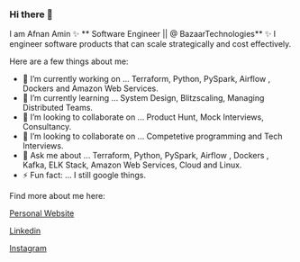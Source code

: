 ### Hi there 👋

I am Afnan Amin ✨ ** Software Engineer || @ BazaarTechnologies** ✨ I engineer software products that can scale strategically and cost effectively.

Here are a few things about me:

- 🔭 I’m currently working on ... Terraform, Python, PySpark, Airflow , Dockers and Amazon Web Services.
- 🌱 I’m currently learning ... System Design, Blitzscaling, Managing Distributed Teams.
- 👯 I’m looking to collaborate on ... Product Hunt, Mock Interviews, Consultancy. 
- 🤔 I’m looking to collaborate on ... Competetive programming and Tech Interviews.
- 💬 Ask me about ... Terraform, Python, PySpark, Airflow , Dockers , Kafka, ELK Stack, Amazon Web Services, Cloud and Linux.
- ⚡ Fun fact: ... I still google things.

Find more about me here:

[Personal Website](https://afnanaminali.netlify.app/)

[Linkedin](https://www.linkedin.com/in/afnanamin/)

[Instagram](https://www.instagram.com/afnan.amin.ali/)



